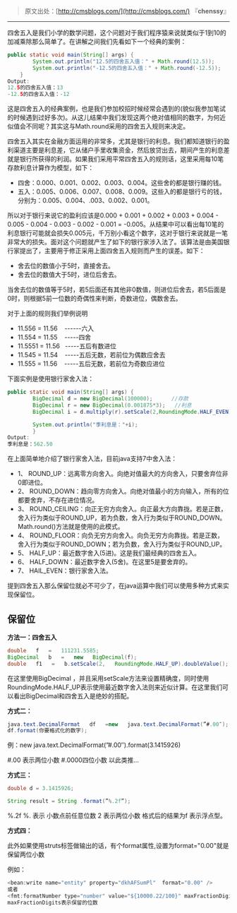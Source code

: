 > 原文出处：[http://cmsblogs.com/](http://cmsblogs.com/) 『**chenssy**』

----

四舍五入是我们小学的数学问题，这个问题对于我们程序猿来说就类似于1到10的加减乘除那么简单了。在讲解之间我们先看如下一个经典的案例：

```java
public static void main(String[] args) {
        System.out.println("12.5的四舍五入值：" + Math.round(12.5));
        System.out.println("-12.5的四舍五入值：" + Math.round(-12.5));
    }
Output:
12.5的四舍五入值：13
-12.5的四舍五入值：-12
```

这是四舍五入的经典案例，也是我们参加校招时候经常会遇到的(貌似我参加笔试的时候遇到过好多次)。从这儿结果中我们发现这两个绝对值相同的数字，为何近似值会不同呢？其实这与Math.round采用的四舍五入规则来决定。

四舍五入其实在金融方面运用的非常多，尤其是银行的利息。我们都知道银行的盈利渠道主要是利息差，它从储户手里收集资金，然后放贷出去，期间产生的利息差就是银行所获得的利润。如果我们采用平常四舍五入的规则话，这里采用每10笔存款利息计算作为模型，如下：

- 四舍：0.000、0.001、0.002、0.003、0.004。这些舍的都是银行赚的钱。
- 五入：0.005、0.006、0.007、0.008、0.009。这些入的都是银行亏的钱，分别为：0.005、0.004、.003、0.002、0.001。

所以对于银行来说它的盈利应该是0.000 + 0.001 + 0.002 + 0.003 + 0.004 - 0.005 - 0.004 - 0.003 - 0.002 - 0.001 = -0.005。从结果中可以看出每10笔的利息银行可能就会损失0.005元，千万别小看这个数字，这对于银行来说就是一笔非常大的损失。面对这个问题就产生了如下的银行家涉入法了。该算法是由美国银行家提出了，主要用于修正采用上面四舍五入规则而产生的误差。如下：

- 舍去位的数值小于5时，直接舍去。
- 舍去位的数值大于5时，进位后舍去。

当舍去位的数值等于5时，若5后面还有其他非0数值，则进位后舍去，若5后面是0时，则根据5前一位数的奇偶性来判断，奇数进位，偶数舍去。

对于上面的规则我们举例说明

- 11.556 = 11.56    ------六入
- 11.554 = 11.55    -----四舍
- 11.5551 = 11.56   -----五后有数进位
- 11.545 = 11.54    -----五后无数，若前位为偶数应舍去
- 11.555 = 11.56    -----五后无数，若前位为奇数应进位

下面实例是使用银行家舍入法：

```java
public static void main(String[] args) {
        BigDecimal d = new BigDecimal(100000);      //存款
        BigDecimal r = new BigDecimal(0.001875*3);   //利息
        BigDecimal i = d.multiply(r).setScale(2,RoundingMode.HALF_EVEN);     //使用银行家算法

        System.out.println("季利息是："+i);
        }
Output:
季利息是：562.50
```

在上面简单地介绍了银行家舍入法，目前java支持7中舍入法：

- 1、 ROUND_UP：远离零方向舍入。向绝对值最大的方向舍入，只要舍弃位非0即进位。
- 2、 ROUND_DOWN：趋向零方向舍入。向绝对值最小的方向输入，所有的位都要舍弃，不存在进位情况。
- 3、 ROUND_CEILING：向正无穷方向舍入。向正最大方向靠拢。若是正数，舍入行为类似于ROUND_UP，若为负数，舍入行为类似于ROUND_DOWN。Math.round()方法就是使用的此模式。
- 4、 ROUND_FLOOR：向负无穷方向舍入。向负无穷方向靠拢。若是正数，舍入行为类似于ROUND_DOWN；若为负数，舍入行为类似于ROUND_UP。
- 5、 HALF_UP：最近数字舍入(5进)。这是我们最经典的四舍五入。
- 6、 HALF_DOWN：最近数字舍入(5舍)。在这里5是要舍弃的。
- 7、 HAIL_EVEN：银行家舍入法。

提到四舍五入那么保留位就必不可少了，在java运算中我们可以使用多种方式来实现保留位。

## 保留位

**方法一：四舍五入**

```java
double   f   =   111231.5585;
BigDecimal   b   =   new   BigDecimal(f);
double   f1   =   b.setScale(2,   RoundingMode.HALF_UP).doubleValue();
```

在这里使用BigDecimal ，并且采用setScale方法来设置精确度，同时使用RoundingMode.HALF_UP表示使用最近数字舍入法则来近似计算。在这里我们可以看出BigDecimal和四舍五入是绝妙的搭配。

**方式二：**

```java
java.text.DecimalFormat   df   =new   java.text.DecimalFormat(”#.00″);
df.format(你要格式化的数字);
```

例：new java.text.DecimalFormat(”#.00″).format(3.1415926)

#.00 表示两位小数 #.0000四位小数 以此类推…

**方式三：** 

```java
double d = 3.1415926;

String result = String .format(”%.2f”);
```

%.2f %. 表示 小数点前任意位数   2 表示两位小数 格式后的结果为f 表示浮点型。

**方式四：** 

此外如果使用struts标签做输出的话，有个format属性,设置为format="0.00"就是保留两位小数

例如：

```java
<bean:write name="entity" property="dkhAFSumPl"  format="0.00" />
或者
<fmt:formatNumber type="number" value="${10000.22/100}" maxFractionDigits="0"/>
maxFractionDigits表示保留的位数
```
